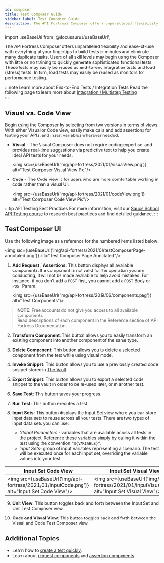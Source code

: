 ```yaml
---
id: composer
title: Test Composer Guide
sidebar_label: Test Composer Guide
description: The API Fortress Composer offers unparalleled flexibility and ease-of-use with everything at your fingertips to build tests in minutes and eliminate many duplicate tasks. Users of all skill levels may begin using the Composer with little or no training to quickly generate sophisticated functional tests. These tests may easily be reused as end-to-end integration tests
---
```


import useBaseUrl from '@docusaurus/useBaseUrl';

The API Fortress Composer offers unparalleled flexibility and ease-of-use with everything at your fingertips to build tests in minutes and eliminate many duplicate tasks. Users of all skill levels may begin using the Composer with little or no training to quickly generate sophisticated functional tests. These tests may easily be reused as end-to-end integration tests and load (stress) tests. In turn, load tests may easily be reused as monitors for performance testing.  

:::note Learn more about End-to-End Tests / Integration Tests
Read the following page to learn more about [Integration / Multistep Testing](/api-testing/mark2/quick-start/introduction-to-integration-testing)  
:::

## Visual vs. Code View

Begin using the Composer by selecting from two versions in terms of views. With either Visual or Code view, easily make calls and add assertions for testing your APIs, and insert variables wherever needed.

* __Visual__ - The Visual Composer does not require coding expertise, and provides real-time suggestions via predictive text to help you create ideal API tests for your needs.

  <img src={useBaseUrl('img/api-fortress/2021/01/visualView.png')} alt="Test Composer Visual View Pic"/>

* __Code__ - The Code view is for users who are more comfortable working in code rather than a visual UI.

  <img src={useBaseUrl('img/api-fortress/2021/01/codeView.png')} alt="Test Composer Code View Pic"/>

:::tip API Testing Best Practices
For more information, visit our [Sauce School API Testing course](https://training.saucelabs.com/apiTesting/index.html) to research best practices and find detailed guidance.
:::

## Test Composer UI

Use the following image as a reference for the numbered items listed below:

<img src={useBaseUrl('img/api-fortress/2021/01/testComposerPage-annotated.png')} alt="Test Composer Page Annotated"/>

1. __Add Request__ / __Assertions__: This button displays all available components.
   If a component is not valid for the operation you are conducting, it will not be made available to help avoid mistakes.
   For instance, if you don’t add a `POST` first, you cannot add a `POST` Body or `POST` Param.

   <img src={useBaseUrl('img/api-fortress/2019/06/components.png')} alt="Test Components"/>

  > __NOTE__: Free accounts do not give you access to all available components.  
  > Read descriptions of each component in the Reference section of API Fortress Documentation.

2. __Transform  Component__: This button allows you to easily transform an existing component into another component of the same type.

3. __Delete Component__: This button allows you to delete a selected component from the test while using visual mode.

4. __Invoke Snippet__: This button allows you to use a previously created code snippet stored in [The Vault](/api-testing/mark2/quick-start/the-vault).

5. __Export Snippet__: This button allows you to export a selected code snippet to the vault in order to be re-used later, or in another test.

6. __Save Test__: This button saves your progress.

7. __Run Test__: This button executes a test.

8. __Input Sets__: This button displays the Input Set view where you can store input data sets to reuse across all your tests. There are two types of input data sets you can use:

    * _Global Parameters_ - variables that are available across all tests in the project. Reference these variables simply by calling it within the test using the convention `“${VARIABLE}”`.
    * _Input Sets_-  group of input variables representing a scenario. The test will be executed once for each input set, overriding the variable values into your test.

  | Input Set Code View                                                                                   | Input Set Visual View                                                                 |
  |---------------------------------------------------------------------------------------------|-------------------------------------------------------------------------------------------------|
  | <img src={useBaseUrl('img/api-fortress/2021/01/inputCode.png')} alt="Input Set Code View"/> | <img src={useBaseUrl('img/api-fortress/2021/01/inputVisual.png')} alt="Input Set Visual View"/> |

9. __Unit View__: This button toggles back and forth between the  Input Set and Unit Test Composer view.

10. __Code and Visual View__: This button toggles back and forth between the Visual and Code Test Composer view.

## Additional Topics

* Learn how to [create a test quickly](/api-testing/mark3/quick-start).
* Learn about [request components](/api-testing/mark2/io-components) and [assertion components](/api-testing/mark2/assertion-components/assert-compares).
